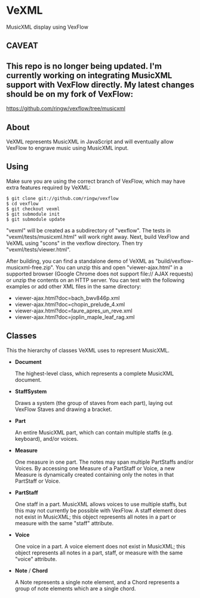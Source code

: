 VeXML
=====

MusicXML display using VexFlow

CAVEAT
------

## This repo is no longer being updated. I'm currently working on integrating MusicXML support with VexFlow directly. My latest changes should be on my fork of VexFlow:

https://github.com/ringw/vexflow/tree/musicxml

About
-----

VeXML represents MusicXML in JavaScript and will eventually allow VexFlow
to engrave music using MusicXML input.

Using
-----

Make sure you are using the correct branch of VexFlow, which may have extra
features required by VeXML:

    $ git clone git://github.com/ringw/vexflow
    $ cd vexflow
    $ git checkout vexml
    $ git submodule init
    $ git submodule update

"vexml" will be created as a subdirectory of "vexflow". The tests in
"vexml/tests/musicxml.html" will work right away. Next, build VexFlow and VeXML
using "scons" in the vexflow directory. Then try "vexml/tests/viewer.html".

After building, you can find a standalone demo of VeXML as
"build/vexflow-musicxml-free.zip". You can unzip this and open "viewer-ajax.html"
in a supported browser (Google Chrome does not support file:// AJAX requests)
or unzip the contents on an HTTP server. You can test with the following examples
or add other XML files in the same directory:

* viewer-ajax.html?doc=bach_bwv846p.xml
* viewer-ajax.html?doc=chopin_prelude_4.xml
* viewer-ajax.html?doc=faure_apres_un_reve.xml
* viewer-ajax.html?doc=joplin_maple_leaf_rag.xml

Classes
-------

This the hierarchy of classes VeXML uses to represent MusicXML.

* __Document__

  The highest-level class, which represents a complete MusicXML document.

* __StaffSystem__

  Draws a system (the group of staves from each part), laying out VexFlow
  Staves and drawing a bracket.

* __Part__

  An entire MusicXML part, which can contain multiple staffs (e.g. keyboard),
  and/or voices.

* __Measure__

  One measure in one part. The notes may span multiple PartStaffs and/or Voices.
  By accessing one Measure of a PartStaff or Voice, a new Measure is dynamically
  created containing only the notes in that PartStaff or Voice.

* __PartStaff__

  One staff in a part. MusicXML allows voices to use multiple staffs, but
  this may not currently be possible with VexFlow. A staff element does not
  exist in MusicXML; this object represents all notes in a part or measure with the
  same "staff" attribute.

* __Voice__

  One voice in a part. A voice element does not exist in MusicXML; this object
  represents all notes in a part, staff, or measure with the same "voice" attribute.

* __Note__ / __Chord__

  A Note represents a single note element, and a Chord represents a group of
  note elements which are a single chord.
